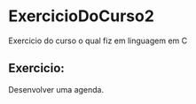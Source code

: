 # ExercicioDoCurso2
Exercicio do curso o qual fiz em linguagem em C

<h2>Exercicio:</h2>
<p>Desenvolver uma agenda.</p>
